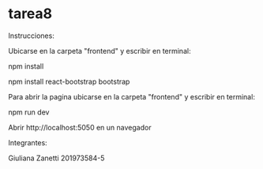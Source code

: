 # tarea8
Instrucciones:


Ubicarse en la carpeta "frontend" y escribir en terminal: 

npm install


npm install react-bootstrap bootstrap

Para abrir la pagina ubicarse en la carpeta "frontend" y escribir en terminal:

npm run dev

Abrir http://localhost:5050 en un navegador

Integrantes:


Giuliana Zanetti 201973584-5
